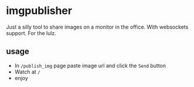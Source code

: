 imgpublisher
============
Just a silly tool to share images on a monitor in the office.
With websockets support.
For the lulz.


usage
-----
- In `/publish_img` page paste image url and click the `Send` button
- Watch at `/`
- enjoy
